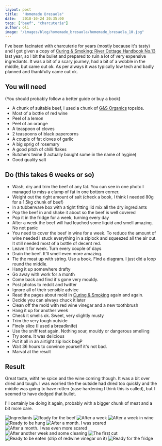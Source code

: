 ```yaml
---
layout: post
title:  "Homemade Bresaola"
date:   2018-10-24 20:35:00
tags: ["beef", "charcuterie"] 
author: oli
image: "/images/blog/homemade_bresaola/homemade_bresaola_10.jpg"
---
```


I've been facinated with charcuterie for years (mostly because it's tasty) and I got given a copy of [Curing & Smoking: River Cottage Handbook No.13](https://amzn.to/2PSAdst) last year, so I bit the bullet and prepared to ruin a lot of very expensive ingrediants.  It was a bit of a scary journey, had a bit of a wobble in the middle, but came out ok.  As per always it was typically low tech and badly planned and thankfully came out ok.

## You will need

(You should probably follow a better guide or buy a book)

* A chunk of suitable beef, I used a chunk of [G&S Organics](http://www.thechristmasfarm.co.uk/) topside.
* Most of a bottle of red wine
* Peel of a lemon
* Peel of an orange
* A teaspoon of cloves
* 2 teaspoons of black papercorns
* A couple of fat cloves of garlic
* A big sprig of rosemary
* A good pitch of chilli flakes
* Butchers twine (I actually bought some in the name of hygine)
* Good quality salt

## Do (this takes 6 weeks or so)

* Wash, dry and trim the beef of any fat.  You can see in one photo I managed to miss a clump of fat in one bottom corner.
* Weight out the right amount of salt (check a book, I think I needed 80g for a 1.5kg chunk of beef)
* In a tubberware box with a tight fitting lid mix all the dry ingrediants
* Pop the beef in and shake it about so the beef is well covered
* Pop it in the fridge for a week, turning every day
* After a week the beef will had leached some liquid and smell amazing. No not panic
* You need to cover the beef in wine for a week.  To reduce the amount of wine needed I stuck everything in a ziplock and squeezed all the air out.  It still needed most of a bottle of decent red.
* Leave it for week.  Turn every couple of days
* Drain the beef.  It'll smell even more amazing.
* Tie the meat up with string.  Use a book. Find a diagram. I just did a loop round the middle.
* Hang it up somewhere drafty
* Go away with work for a month
* Come back and find it's gone very mouldy.
* Post photos to reddit and twitter
* Ignore all of their sensible advice
* Read the pages about mold in  [Curing & Smoking](https://amzn.to/2PSAdst) again and again.
* Decide you can always chuck it later
* Clean off the mold with red wine vinegar and a new toothbrush
* Hang it up for another week
* Check it smells ok.  Sweet, very slightly musty
* Trim the very tough outside
* Finely slice (I used a breadknife)
* Use the sniff test again.  Nothing sour, mouldy or dangerous smelling
* Try some.  It was delicious
* Put it all in an airtight zip lock bagP
* Wait 36 hours to convince yourself it's not bad.
* Marval at the result


## Result

Great taste, witht he spice and the wine coming though.  It was a bit over dried and tough.  I was worried the the outside had dried too quickly and the middle was going to have rotten (case hardening I think this is called), but I seemed to have dodged that bullet.

I'll certainly be doing it again, probably with a bigger chunk of meat and a bit more care.  

![Ingrediants](/images/blog/homemade_bresaola/homemade_bresaola_1.jpg)
![Ready for the beef](/images/blog/homemade_bresaola/homemade_bresaola_2.jpg)
![After a week](/images/blog/homemade_bresaola/homemade_bresaola_3.jpg)
![After a week in wine](/images/blog/homemade_bresaola/homemade_bresaola_4.jpg)
![Ready to be hung](/images/blog/homemade_bresaola/homemade_bresaola_5.jpg)
![After a month.  I was scared](/images/blog/homemade_bresaola/homemade_bresaola_6.jpg)
![After a month.  I was even more scared](/images/blog/homemade_bresaola/homemade_bresaola_7.jpg)
![After another week and some cleaning](/images/blog/homemade_bresaola/homemade_bresaola_8.jpg)
![The first cut](/images/blog/homemade_bresaola/homemade_bresaola_9.jpg)
![Ready to be eaten (drip of redwine vinegar on it)](/images/blog/homemade_bresaola/homemade_bresaola_10.jpg)
![Ready for the fridge](/images/blog/homemade_bresaola/homemade_bresaola_11.jpg)

